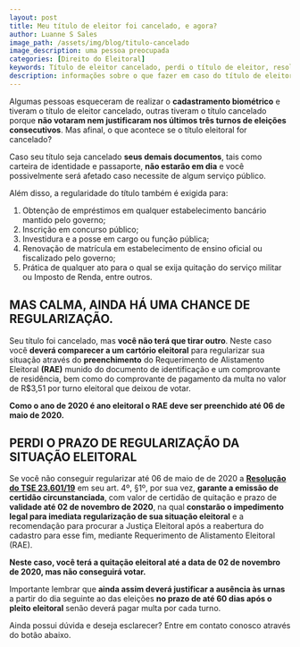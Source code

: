 ```yaml
---
layout: post
title: Meu título de eleitor foi cancelado, e agora?
author: Luanne S Sales
image_path: /assets/img/blog/titulo-cancelado
image_description: uma pessoa preocupada
categories: [Direito do Eleitoral]
keywords: Título de eleitor cancelado, perdi o título de eleitor, resolução 23.601 TSE 
description: informações sobre o que fazer em caso do título de eleitor ter sido cancelado
---
```

Algumas pessoas esqueceram de realizar o **cadastramento biométrico** e tiveram o título de eleitor cancelado, outras tiveram o título cancelado porque **não votaram nem justificaram nos últimos três turnos de eleições consecutivos**. Mas afinal, o que acontece se o título eleitoral for cancelado? 

Caso seu título seja cancelado **seus demais documentos**, tais como carteira de identidade e passaporte, **não estarão em dia** e você possivelmente será afetado caso necessite de algum serviço público.

Além disso, a  regularidade do título também é exigida para:

1. Obtenção de empréstimos em qualquer estabelecimento bancário mantido pelo governo;
2. Inscrição em concurso público;
3. Investidura e a posse em cargo ou função pública;
4. Renovação de matrícula em estabelecimento de ensino oficial ou fiscalizado pelo governo; 
5. Prática de qualquer ato para o qual se exija quitação do serviço militar ou Imposto de Renda, entre outros.

## MAS CALMA, AINDA HÁ UMA CHANCE DE REGULARIZAÇÃO.

Seu título foi cancelado, mas **você não terá que tirar outro**. Neste caso você **deverá comparecer a um cartório eleitoral** para regularizar sua situação através do **preenchimento** do Requerimento de Alistamento Eleitoral **(RAE)** munido do documento de identificação e um comprovante de residência, bem como do comprovante de pagamento da multa no valor de R$3,51 por turno eleitoral que deixou de votar.

**Como o ano de 2020 é ano eleitoral o RAE deve ser preenchido até 06 de maio de 2020.**

## PERDI O PRAZO DE REGULARIZAÇÃO DA SITUAÇÃO ELEITORAL

Se você não conseguir regularizar até 06 de maio de de 2020 a **[Resolução do TSE 23.601/19](http://www.tse.jus.br/legislacao/compilada/res/2019/resolucao-no-23-601-de-12-de-dezembro-de-2019)** em seu art. 4º, §1º, por sua vez, **garante a emissão de certidão circunstanciada**, com valor de certidão de quitação e prazo de **validade até 02 de novembro de 2020**, na qual **constarão o impedimento legal para imediata regularização de sua situação eleitoral** e a recomendação para procurar a Justiça Eleitoral após a reabertura do cadastro para esse fim, mediante Requerimento de Alistamento Eleitoral (RAE).

**Neste caso, você terá a quitação eleitoral até a data de 02 de novembro de 2020, mas não conseguirá votar.**

Importante lembrar que **ainda assim deverá justificar a ausência às urnas** a partir do dia seguinte ao das eleições **no prazo de até 60 dias após o pleito eleitoral** senão deverá pagar multa por cada turno.

Ainda possui dúvida e deseja esclarecer? Entre em contato conosco através do botão abaixo.

